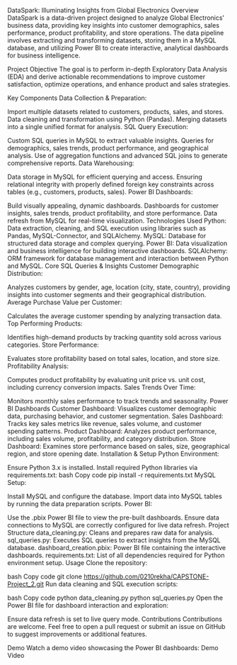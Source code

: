 DataSpark: Illuminating Insights from Global Electronics
Overview
DataSpark is a data-driven project designed to analyze Global Electronics' business data, providing key insights into customer demographics, sales performance, product profitability, and store operations. The data pipeline involves extracting and transforming datasets, storing them in a MySQL database, and utilizing Power BI to create interactive, analytical dashboards for business intelligence.

Project Objective
The goal is to perform in-depth Exploratory Data Analysis (EDA) and derive actionable recommendations to improve customer satisfaction, optimize operations, and enhance product and sales strategies.

Key Components
Data Collection & Preparation:

Import multiple datasets related to customers, products, sales, and stores.
Data cleaning and transformation using Python (Pandas).
Merging datasets into a single unified format for analysis.
SQL Query Execution:

Custom SQL queries in MySQL to extract valuable insights.
Queries for demographics, sales trends, product performance, and geographical analysis.
Use of aggregation functions and advanced SQL joins to generate comprehensive reports.
Data Warehousing:

Data storage in MySQL for efficient querying and access.
Ensuring relational integrity with properly defined foreign key constraints across tables (e.g., customers, products, sales).
Power BI Dashboards:

Build visually appealing, dynamic dashboards.
Dashboards for customer insights, sales trends, product profitability, and store performance.
Data refresh from MySQL for real-time visualization.
Technologies Used
Python: Data extraction, cleaning, and SQL execution using libraries such as Pandas, MySQL-Connector, and SQLAlchemy.
MySQL: Database for structured data storage and complex querying.
Power BI: Data visualization and business intelligence for building interactive dashboards.
SQLAlchemy: ORM framework for database management and interaction between Python and MySQL.
Core SQL Queries & Insights
Customer Demographic Distribution:

Analyzes customers by gender, age, location (city, state, country), providing insights into customer segments and their geographical distribution.
Average Purchase Value per Customer:

Calculates the average customer spending by analyzing transaction data.
Top Performing Products:

Identifies high-demand products by tracking quantity sold across various categories.
Store Performance:

Evaluates store profitability based on total sales, location, and store size.
Profitability Analysis:

Computes product profitability by evaluating unit price vs. unit cost, including currency conversion impacts.
Sales Trends Over Time:

Monitors monthly sales performance to track trends and seasonality.
Power BI Dashboards
Customer Dashboard: Visualizes customer demographic data, purchasing behavior, and customer segmentation.
Sales Dashboard: Tracks key sales metrics like revenue, sales volume, and customer spending patterns.
Product Dashboard: Analyzes product performance, including sales volume, profitability, and category distribution.
Store Dashboard: Examines store performance based on sales, size, geographical region, and store opening date.
Installation & Setup
Python Environment:

Ensure Python 3.x is installed.
Install required Python libraries via requirements.txt:
bash
Copy code
pip install -r requirements.txt
MySQL Setup:

Install MySQL and configure the database.
Import data into MySQL tables by running the data preparation scripts.
Power BI:

Use the .pbix Power BI file to view the pre-built dashboards.
Ensure data connections to MySQL are correctly configured for live data refresh.
Project Structure
data_cleaning.py: Cleans and prepares raw data for analysis.
sql_queries.py: Executes SQL queries to extract insights from the MySQL database.
dashboard_creation.pbix: Power BI file containing the interactive dashboards.
requirements.txt: List of all dependencies required for Python environment setup.
Usage
Clone the repository:

bash
Copy code
git clone https://github.com/0210rekha/CAPSTONE-Project_2.git
Run data cleaning and SQL execution scripts:

bash
Copy code
python data_cleaning.py
python sql_queries.py
Open the Power BI file for dashboard interaction and exploration:

Ensure data refresh is set to live query mode.
Contributions
Contributions are welcome. Feel free to open a pull request or submit an issue on GitHub to suggest improvements or additional features.

Demo
Watch a demo video showcasing the Power BI dashboards: Demo Video
